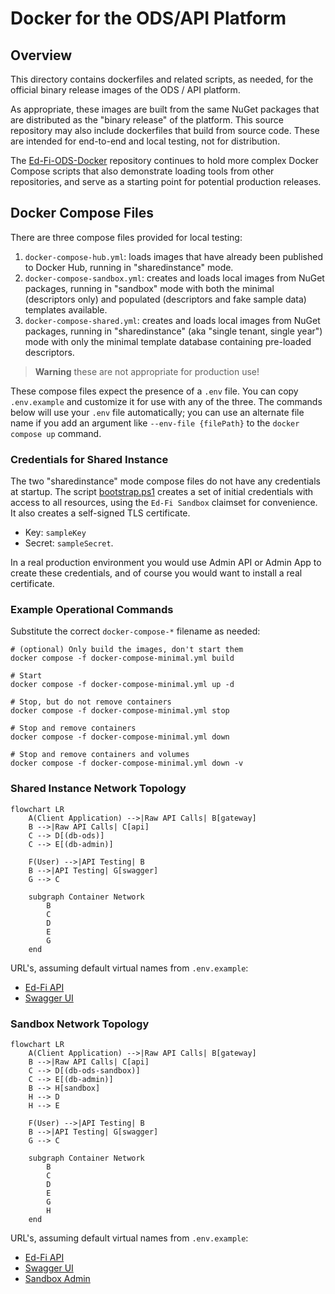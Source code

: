 # Docker for the ODS/API Platform

## Overview

This directory contains dockerfiles and related scripts, as needed, for the
official binary release images of the ODS / API platform.

As appropriate, these images are built from the same NuGet packages that are
distributed as the "binary release" of the platform. This source repository may
also include dockerfiles that build from source code. These are intended for
end-to-end and local testing, not for distribution.

The [Ed-Fi-ODS-Docker](https://github.com/Ed-Fi-Alliance-OSS/Ed-Fi-ODS-Docker)
repository continues to hold more complex Docker Compose scripts that also
demonstrate loading tools from other repositories, and serve as a starting point
for potential production releases.

## Docker Compose Files

There are three compose files provided for local testing:

1. `docker-compose-hub.yml`: loads images that have already been published to
   Docker Hub, running in "sharedinstance" mode.
2. `docker-compose-sandbox.yml`: creates and loads local images from NuGet
   packages, running in "sandbox" mode with both the minimal (descriptors only)
   and populated (descriptors and fake sample data) templates available.
3. `docker-compose-shared.yml`: creates and loads local images from NuGet
   packages, running in "sharedinstance" (aka "single tenant, single year") mode
   with only the minimal template database containing pre-loaded descriptors.

> **Warning** these are not appropriate for production use!

These compose files expect the presence of a `.env` file. You can copy
`.env.example` and customize it for use with any of the three. The commands
below will use your `.env` file automatically; you can use an alternate file
name if you add an argument like `--env-file {filePath}` to the `docker compose
up` command.

### Credentials for Shared Instance

The two "sharedinstance" mode compose files do not have any credentials at
startup. The script [bootstrap.ps1](./bootstrap.ps1) creates a set of initial
credentials with access to all resources, using the `Ed-Fi Sandbox` claimset for
convenience. It also creates a self-signed TLS certificate.

* Key: `sampleKey`
* Secret: `sampleSecret`.

In a real production environment you would use Admin API or Admin App to create
these credentials, and of course you would want to install a real certificate.

### Example Operational Commands

Substitute the correct `docker-compose-*` filename as needed:

```shell
# (optional) Only build the images, don't start them 
docker compose -f docker-compose-minimal.yml build

# Start
docker compose -f docker-compose-minimal.yml up -d

# Stop, but do not remove containers
docker compose -f docker-compose-minimal.yml stop

# Stop and remove containers
docker compose -f docker-compose-minimal.yml down

# Stop and remove containers and volumes
docker compose -f docker-compose-minimal.yml down -v
```

### Shared Instance Network Topology

```mermaid
flowchart LR
    A(Client Application) -->|Raw API Calls| B[gateway]
    B -->|Raw API Calls| C[api]
    C --> D[(db-ods)]
    C --> E[(db-admin)]

    F(User) -->|API Testing| B
    B -->|API Testing| G[swagger]
    G --> C

    subgraph Container Network
        B
        C
        D
        E
        G
    end
```

URL's, assuming default virtual names from `.env.example`:

* [Ed-Fi API](https://localhost/api)
* [Swagger UI](https://localhost/swagger)

### Sandbox Network Topology

```mermaid
flowchart LR
    A(Client Application) -->|Raw API Calls| B[gateway]
    B -->|Raw API Calls| C[api]
    C --> D[(db-ods-sandbox)]
    C --> E[(db-admin)]
    B --> H[sandbox]
    H --> D
    H --> E

    F(User) -->|API Testing| B
    B -->|API Testing| G[swagger]
    G --> C

    subgraph Container Network
        B
        C
        D
        E
        G
        H
    end
```

URL's, assuming default virtual names from `.env.example`:

* [Ed-Fi API](https://localhost/api)
* [Swagger UI](https://localhost/swagger)
* [Sandbox Admin](https://localhost/sandbox)